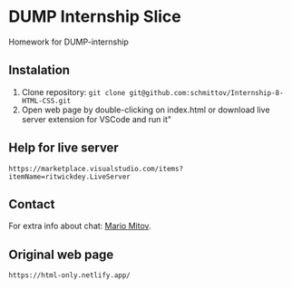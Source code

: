 # DUMP Internship Slice
Homework for DUMP-internship

## Instalation
1. Clone repository: `git clone git@github.com:schmittov/Internship-8-HTML-CSS.git`
2. Open web page by double-clicking on index.html or download live server extension for VSCode and run it"

## Help for live server
    https://marketplace.visualstudio.com/items?itemName=ritwickdey.LiveServer
## Contact
For extra info about chat: [Mario Mitov](mailto:mariomitov31@gmail.com).

## Original web page
    https://html-only.netlify.app/